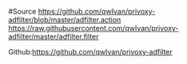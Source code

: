 #Source
https://github.com/qwIvan/privoxy-adfilter/blob/master/adfilter.action
https://raw.githubusercontent.com/qwIvan/privoxy-adfilter/master/adfilter.filter


Github:https://github.com/qwIvan/privoxy-adfilter